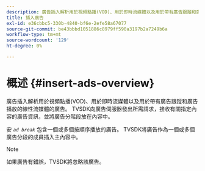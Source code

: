 ```yaml
---
description: 廣告插入解析用於視頻點播(VOD)、用於即時流媒體以及用於帶有廣告跟蹤和廣告播放的線性流媒體的廣告。 TVSDK向廣告伺服器發出所需請求，接收有關指定內容的廣告資訊，並將廣告分階段放在內容中。
title: 插入廣告
exl-id: e36cbbc5-330b-4840-bf6e-2efe58a67077
source-git-commit: be43bbbd1051886c8979ff590a3197b2a7249b6a
workflow-type: tm+mt
source-wordcount: '129'
ht-degree: 0%

---
```


# 概述 {#insert-ads-overview}

廣告插入解析用於視頻點播(VOD)、用於即時流媒體以及用於帶有廣告跟蹤和廣告播放的線性流媒體的廣告。 TVSDK向廣告伺服器發出所需請求，接收有關指定內容的廣告資訊，並將廣告分階段放在內容中。

安 *`ad break`* 包含一個或多個按順序播放的廣告。 TVSDK將廣告作為一個或多個廣告分段的成員插入主內容中。

>[!NOTE]
>
>如果廣告有錯誤，TVSDK將忽略該廣告。
